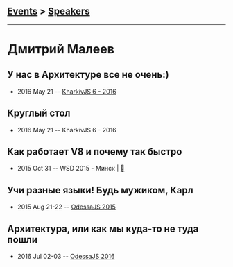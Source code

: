## [Events](../README.md) > [Speakers](../speakers.md)
---

# Дмитрий Малеев

## У нас в Архитектуре все не очень:)
- 2016 May 21 -- [KharkivJS 6 - 2016](https://www.youtube.com/watch?v=dq9aKdUbBoE)    
## Круглый стол
- 2016 May 21 -- KharkivJS 6 - 2016    
## Как работает V8 и почему так быстро
- 2015 Oct 31 -- WSD 2015 - Минск  | [:notebook:](https://wsd.events/2015/10/31/pres/v8-so-fast.pdf)  
## Учи разные языки! Будь мужиком, Карл
- 2015 Aug 21-22 -- [OdessaJS 2015](https://youtu.be/NdU1DrcrsdY)    
## Архитектура, или как мы куда-то не туда пошли
- 2016 Jul 02-03 -- [OdessaJS 2016](https://youtu.be/UtqU8geTQ0I)    
